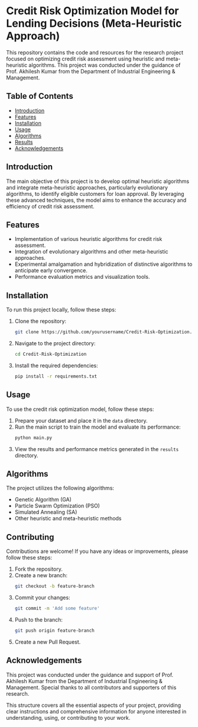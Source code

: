 # Credit Risk Optimization Model for Lending Decisions (Meta-Heuristic Approach)

This repository contains the code and resources for the research project focused on optimizing credit risk assessment using heuristic and meta-heuristic algorithms. This project was conducted under the guidance of Prof. Akhilesh Kumar from the Department of Industrial Engineering & Management.

## Table of Contents

- [Introduction](#introduction)
- [Features](#features)
- [Installation](#installation)
- [Usage](#usage)
- [Algorithms](#algorithms)
- [Results](#results)
- [Acknowledgements](#acknowledgements)

## Introduction

The main objective of this project is to develop optimal heuristic algorithms and integrate meta-heuristic approaches, particularly evolutionary algorithms, to identify eligible customers for loan approval. By leveraging these advanced techniques, the model aims to enhance the accuracy and efficiency of credit risk assessment.

## Features

- Implementation of various heuristic algorithms for credit risk assessment.
- Integration of evolutionary algorithms and other meta-heuristic approaches.
- Experimental amalgamation and hybridization of distinctive algorithms to anticipate early convergence.
- Performance evaluation metrics and visualization tools.

## Installation

To run this project locally, follow these steps:

1. Clone the repository:
    ```sh
    git clone https://github.com/yourusername/Credit-Risk-Optimization.git
    ```
2. Navigate to the project directory:
    ```sh
    cd Credit-Risk-Optimization
    ```
3. Install the required dependencies:
    ```sh
    pip install -r requirements.txt
    ```

## Usage

To use the credit risk optimization model, follow these steps:

1. Prepare your dataset and place it in the `data` directory.
2. Run the main script to train the model and evaluate its performance:
    ```sh
    python main.py
    ```
3. View the results and performance metrics generated in the `results` directory.

## Algorithms

The project utilizes the following algorithms:

- Genetic Algorithm (GA)
- Particle Swarm Optimization (PSO)
- Simulated Annealing (SA)
- Other heuristic and meta-heuristic methods


## Contributing

Contributions are welcome! If you have any ideas or improvements, please follow these steps:

1. Fork the repository.
2. Create a new branch:
    ```sh
    git checkout -b feature-branch
    ```
3. Commit your changes:
    ```sh
    git commit -m 'Add some feature'
    ```
4. Push to the branch:
    ```sh
    git push origin feature-branch
    ```
5. Create a new Pull Request.



## Acknowledgements

This project was conducted under the guidance and support of Prof. Akhilesh Kumar from the Department of Industrial Engineering & Management. Special thanks to all contributors and supporters of this research.

This structure covers all the essential aspects of your project, providing clear instructions and comprehensive information for anyone interested in understanding, using, or contributing to your work.

